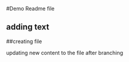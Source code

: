 #Demo Readme file

## adding text

##creating file


updating new content to the file after branching